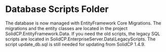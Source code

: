 # Database Scripts Folder

The database is now managed with EntityFramework Core Migrations. The migrations and the entity classes are located in the project SolidCP.EntityFramework.Data. If you need the old scripts, the legacy SQL scripts are located in SolidCP.EnterpriseServer.Data\LegacyScripts. The script update_db.sql is still needed for updating from SolidCP 1.4.9.